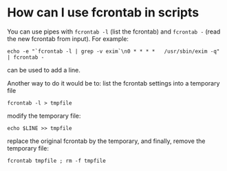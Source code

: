 # How can I use fcrontab in scripts
You can use pipes with `fcrontab -l` (list the fcrontab) and `fcrontab -` (read the new fcrontab from input). For
example:

    echo -e "`fcrontab -l | grep -v exim`\n0 * * * *   /usr/sbin/exim -q" | fcrontab -
    
can be used to add a line.

Another way to do it would be to: list the fcrontab settings into a temporary file

    fcrontab -l > tmpfile

modify the temporary file:

    echo $LINE >> tmpfile

replace the original fcrontab by the temporary, and finally, remove the temporary file:

    fcrontab tmpfile ; rm -f tmpfile
